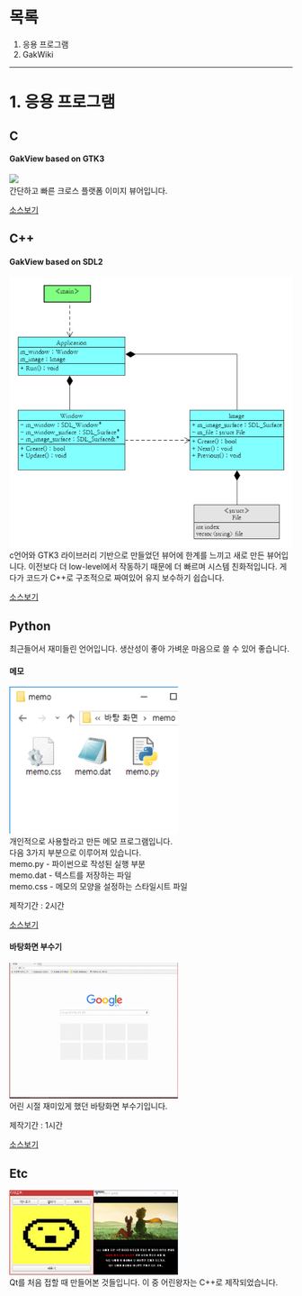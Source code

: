 # 목록
1. 응용 프로그램
2. GakWiki

* * *

# 1. 응용 프로그램
## C
#### GakView based on GTK3
<img src="./image/GakView_gtk3.gif"><br>
간단하고 빠른 크로스 플랫폼 이미지 뷰어입니다.

<a href="https://github.com/Gakgu/GakView/tree/7b5ea9bdee1cd0f2e6c89a8559acdeb44c163575">소스보기</a>

## C++
#### GakView based on SDL2
<img src="./image/GakView_uml.png"><br>
c언어와 GTK3 라이브러리 기반으로 만들었던 뷰어에 한계를 느끼고 새로 만든
뷰어입니다. 이전보다 더 low-level에서 작동하기 때문에 더 빠르며 시스템
친화적입니다. 게다가 코드가 C++로 구조적으로 짜여있어 유지 보수하기 쉽습니다.

<a href="https://github.com/Gakgu/GakView.git">소스보기</a>

## Python
최근들어서 재미들린 언어입니다.
생산성이 좋아 가벼운 마음으로 쓸 수 있어 좋습니다.

#### 메모
<img src="./image/memo.gif" width="300"><br>
개인적으로 사용할라고 만든 메모 프로그램입니다.  
다음 3가지 부분으로 이루어져 있습니다.  
memo.py  - 파이썬으로 작성된 실행 부분  
memo.dat - 텍스트를 저장하는 파일  
memo.css - 메모의 모양을 설정하는 스타일시트 파일  

제작기간 : 2시간  

<a href="https://gist.github.com/Gakgu/268384e67241b2ddd8b0c42ea4949797">소스보기</a>

#### 바탕화면 부수기
<img src="./image/background_breaker.gif" width="300"><br>
어린 시절 재미있게 했던 바탕화면 부수기입니다.

제작기간 : 1시간

<a href="https://gist.github.com/Gakgu/4ed041dad46631483d6147d39ede9227">소스보기</a>

## Etc
<img src="./image/tamagotchi.png" height="150" width="150"><img src="./image/young_prince.gif" height="150" width="150"><br>
Qt를 처음 접할 때 만들어본 것들입니다. 이 중 어린왕자는 C++로 제작되었습니다.
